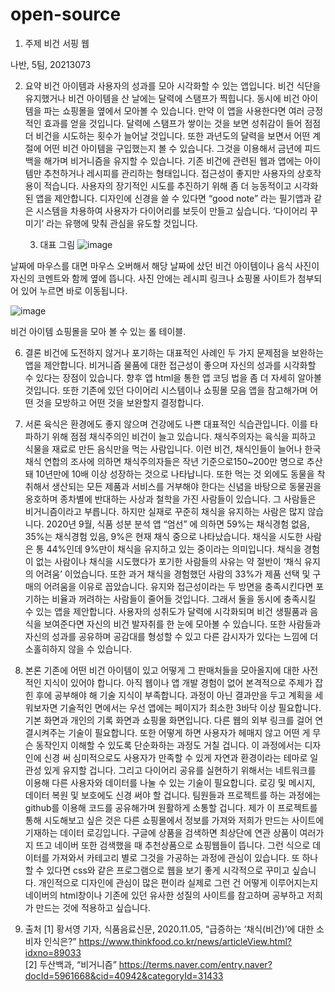 # open-source
1. 주제
	비건 서핑 웹

나반, 5팀, 20213073

2. 요약 
비건 아이템과 사용자의 성과를 모아 시각화할 수 있는 앱입니다. 비건 식단을 유지했거나 비건 아이템을 산 날에는 달력에 스탬프가 찍힙니다. 동시에 비건 아이템을 파는 쇼핑몰을 옆에서 모아볼 수 있습니다. 
만약 이 앱을 사용한다면 여러 긍정적인 효과를 얻을 것입니다. 달력에 스탬프가 쌓이는 것을 보면 성취감이 들어 점점 더 비건을 시도하는 횟수가 늘어날 것입니다. 또한 과년도의 달력을 보면서 어떤 계절에 어떤 비건 아이템을 구입했는지 볼 수 있습니다. 그것을 이용해서 금년에 피드백을 해가며 비거니즘을 유지할 수 있습니다. 기존 비건에 관련된 웹과 앱에는 아이템만 추천하거나 레시피를 관리하는 형태입니다. 접근성이 좋지만 사용자의 상호작용이 적습니다. 사용자의 장기적인 시도를 추진하기 위해 좀 더 능동적이고 시각화된 앱을 제안합니다. 
 디자인에 신경을 쓸 수 있다면 “good note” 라는 필기앱과 같은 시스템을 차용하여 사용자가 다이어리를 보듯이 만들고 싶습니다. ‘다이어리 꾸미기’ 라는 유행에 맞춰 관심을 유도할 것입니다. 
 
	3. 대표 그림 
 ![image](https://user-images.githubusercontent.com/85434799/139187640-e7a0504c-344b-43e8-bb0c-3edb72f06a0b.png)
 
날짜에 마우스를 대면 마우스 오버해서 해당 날짜에 샀던 비건 아이템이나 음식 사진이 자신의 코멘트와 함께 옆에 뜹니다. 사진 안에는 레시피 링크나 쇼핑몰 사이트가 첨부되어 있어 누르면 바로 이동됩니다. 

 ![image](https://user-images.githubusercontent.com/85434799/139187676-6ad124de-fccd-4649-aaab-fbd519d54af1.png)

비건 아이템 쇼핑몰을 모아 볼 수 있는 롤 테이블.

6. 결론
비건에 도전하지 않거나 포기하는 대표적인 사례인 두 가지 문제점을 보완하는 앱을 제안합니다. 비거니즘 물품에 대한 접근성이 좋으며 자신의 성과를 시각화할 수 있다는 장점이 있습니다. 향후 앱 html을 통한 앱 코딩 법을 좀 더 자세히 알아볼 것입니다. 또한 기존에 있던 다이어리 시스템이나 쇼핑몰 모음 앱을 참고해가며 어떤 것을 모방하고 어떤 것을 보완할지 결정합니다. 

4. 서론 
육식은 환경에도 좋지 않으며 건강에도 나쁜 대표적인 식습관입니다. 이를 타파하기 위해 점점 채식주의인 비건이 늘고 있습니다. 채식주의자는 육식을 피하고 식물을 재료로 만든 음식만을 먹는 사람입니다. 
이런 비건, 채식인들이 늘어나 한국 채식 연합의 조사에 의하면 채식주의자들은 작년 기준으로150~200만 명으로 추산 돼 10년만에 10배 이상 성장하는 것으로 나타납니다. 
또한 먹는 것 외에도 동물을 착취해서 생산되는 모든 제품과 서비스를 거부해야 한다는 신념을 바탕으로 동물권을 옹호하며 종차별에 반대하는 사상과 철학을 가진 사람들이 있습니다. 그 사람들은 비거니즘이라고 부릅니다.
하지만 실재로 꾸준히 채식을 유지하는 사람은 많지 않습니다. 2020년 9월, 식품 성분 분석 앱 “엄선” 에 의하면 59%는 채식경험 없음, 35%는 채식경험 있음, 9%은 현재 채식 중으로 나타났습니다. 채식을 시도한 사람은 통 44%인데 9%만이 채식을 유지하고 있는 중이라는 의미입니다. 채식을 경험이 없는 사람이나 채식을 시도했다가 포기한 사람들의 사유는 약 절반이 ‘채식 유지의 어려움’ 이었습니다. 또한 과거 채식을 경험했던 사람의 33%가 제품 선택 및 구매의 어려움을 이유로 꼽았습니다. 
유지와 접근성이라는 두 방면을 충족시킨다면 포기하는 비율과 꺼려하는 사람들이 줄어들 것입니다. 그래서 둘을 동시에 충족시킬 수 있는 앱을 제안합니다. 사용자의 성취도가 달력에 시각화되며 비건 생필품과 음식을 보여준다면 자신의 비건 발자취를 한 눈에 모아볼 수 있습니다. 또한 사람들과 자신의 성과를 공유하며 공감대를 형성할 수 있고 다른 감시자가 있다는 느낌에 더 소홀히하지 않을 수 있습니다. 

5. 본론 
기존에 어떤 비건 아이템이 있고 어떻게 그 판매처들을 모아올지에 대한 사전적인 지식이 있어야 합니다. 
아직 웹이나 앱 개발 경험이 없어 본격적으로 주제가 잡힌 후에 공부해야 해 기술 지식이 부족합니다. 과정이 아닌 결과만을 두고 계획을 세워보자면 기술적인 면에서는 우선 앱에는 페이지가 최소한 3바닥 이상 필요합니다. 기본 화면과 개인의 기록 화면과 쇼핑몰 화면입니다. 다른 웹의 외부 링크를 걸어 연결시켜주는 기술이 필요합니다. 또한 어떻게 하면 사용자가 헤매지 않고 어떤 게 무슨 동작인지 이해할 수 있도록 단순화하는 과정도 거칠 겁니다. 이 과정에서는 디자인에 신경 써 심미적으로도 사용자가 만족할 수 있게 자연과 환경이라는 테마로 일관성 있게 유지할 겁니다. 그리고 다이어리 공유를 실현하기 위해서는 네트워크를 이용해 다른 사용자와 데이터를 나눌 수 있는 기술이 필요합니다. 로깅 및 메시지, 데이터 복원 및 보호에도 신경 써야 할 겁니다. 
팀원들과 프로젝트를 하는 과정에는 github를 이용해 코드를 공유해가며 원활하게 소통할 겁니다. 
제가 이 프로젝트를 통해 시도해보고 싶은 것은 다른 쇼핑몰에서 정보를 가져와 저희가 만드는 사이트에 기재하는 데이터 로깅입니다. 구글에 상품을 검색하면 최상단에 연관 상품이 여러가지 뜨고 네이버 또한 검색했을 때 추천상품으로 쇼핑웹들이 뜹니다. 그런 식으로 데이터를 가져와서 카테고리 별로 그것을 가공하는 과정에 관심이 있습니다. 또 하나 할 수 있다면 css와 같은 프로그램으로 웹을 보기 좋게 시각적으로 꾸미고 싶습니다. 개인적으로 디자인에 관심이 많은 편이라 실제로 그런 건 어떻게 이루어지는지 네이버의 html창이나 기존에 있던 유사한 성질의 사이트를 참고하며 공부하고 저희가 만드는 것에 적용하고 싶습니다. 


7. 출처
[1] 황서영 기자, 식품음료신문, 2020.11.05, “급증하는 ‘채식(비건)’에 대한 소비자 인식은?”
https://www.thinkfood.co.kr/news/articleView.html?idxno=89033	
[2] 두산백과, “비거니즘” 
https://terms.naver.com/entry.naver?docId=5961668&cid=40942&categoryId=31433

